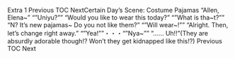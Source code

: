 Extra 1 Previous TOC NextCertain Day’s Scene: Costume Pajamas “Allen, Elena~” “”Uniyu?”” “Would you like to wear this today?” “”What is tha~t?”” “N? It’s new pajamas~ Do you not like them?” “”Will wear~!”” “Alright. Then, let’s change right away.” “”Yea!””・・・“”Nya~”” “…… Uh!!”(They are absurdly adorable though!? Won’t they get kidnapped like this!?) Previous TOC Next